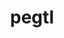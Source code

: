 ---
title: "pegtl"
layout: cache
categories: [package, develop-2025-03-02]
meta: {"compilers": ["gcc@=11.1.0", "gcc@=11.4.0", "oneapi@=2024.2.1"], "num_specs": 4, "num_specs_by_stack": {"data-vis-sdk": 1, "e4s": 1, "e4s-oneapi": 2, "e4s-rocm-external": 1, "root": 4}, "oss": ["ubuntu20.04", "ubuntu22.04"], "platforms": ["linux"], "stacks": ["data-vis-sdk", "e4s", "e4s-oneapi", "e4s-rocm-external", "root"], "targets": ["x86_64_v3"], "versions": ["2.8.3"]}
spec_details: [{"compiler": "gcc@=11.4.0", "hash": "47c7ix44pefhnqd4nxyp2pdx2l44fuz3", "os": "ubuntu22.04", "platform": "linux", "size": "-", "stacks": ["e4s", "e4s-rocm-external", "root"], "target": "x86_64_v3", "variants": ["build_system=cmake", "build_type=Release", "generator=make", "~ipo"], "versions": ["2.8.3"]}, {"compiler": "oneapi@=2024.2.1", "hash": "575vf4kkqiaphgxu3n5bezxe54lvozry", "os": "ubuntu22.04", "platform": "linux", "size": "-", "stacks": ["e4s-oneapi", "root"], "target": "x86_64_v3", "variants": ["build_system=cmake", "build_type=Release", "generator=make", "~ipo"], "versions": ["2.8.3"]}, {"compiler": "oneapi@=2024.2.1", "hash": "d54h6al3z2shzlcca5dinko3xuj5qwj2", "os": "ubuntu22.04", "platform": "linux", "size": "-", "stacks": ["e4s-oneapi", "root"], "target": "x86_64_v3", "variants": ["build_system=cmake", "build_type=Release", "generator=make", "~ipo"], "versions": ["2.8.3"]}, {"compiler": "gcc@=11.1.0", "hash": "yxf3hhffxudmnjt5ous4boncywj4caf5", "os": "ubuntu20.04", "platform": "linux", "size": "-", "stacks": ["data-vis-sdk", "root"], "target": "x86_64_v3", "variants": ["build_system=cmake", "build_type=Release", "generator=make", "~ipo"], "versions": ["2.8.3"]}]
---